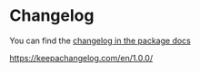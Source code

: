 # Changelog

You can find the [changelog in the package docs](https://ls.sirric.co.uk/docs/2.4/whats-new)



https://keepachangelog.com/en/1.0.0/
